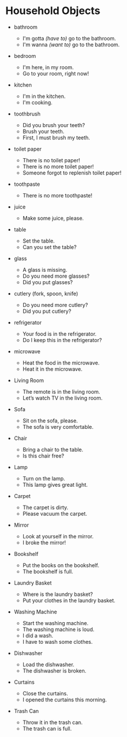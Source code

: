# Household Objects

* bathroom
  - I'm gotta _(have to)_ go to the bathroom.
  - I'm wanna _(want to)_ go to the bathroom.

* bedroom
  - I'm here, in my room.
  - Go to your room, right now!

* kitchen
  -  I'm in the kitchen.
  -  I'm cooking.

* toothbrush
  - Did you brush your teeth? 
  - Brush your teeth.
  - First, I must brush my teeth.

* toilet paper
  - There is no toilet paper!
  - There is no more toilet paper!
  - Someone forgot to replenish toilet paper!

* toothpaste
  - There is no more toothpaste!

* juice
  - Make some juice, please.

* table
  - Set the table.
  - Can you set the table?  

* glass
  - A glass is missing.
  - Do you need more glasses?
  - Did you put glasses?

* cutlery (fork, spoon, knife)
  - Do you need more cutlery?
  - Did you put cutlery?

* refrigerator
  - Your food is in the refrigerator.
  - Do I keep this in the refrigerator?

* microwave
  - Heat the food in the microwave.
  - Heat it in the microwave.

* Living Room
  - The remote is in the living room.
  - Let’s watch TV in the living room.

* Sofa
  - Sit on the sofa, please.
  - The sofa is very comfortable.

* Chair
  - Bring a chair to the table.
  - Is this chair free?

* Lamp
  - Turn on the lamp.
  - This lamp gives great light.

* Carpet
  - The carpet is dirty.
  - Please vacuum the carpet.

* Mirror
  - Look at yourself in the mirror.
  - I broke the mirror!

* Bookshelf
  - Put the books on the bookshelf.
  - The bookshelf is full.

* Laundry Basket
  - Where is the laundry basket?
  - Put your clothes in the laundry basket.

* Washing Machine
  - Start the washing machine.
  - The washing machine is loud.
  - I did a wash.
  - I have to wash some clothes.

* Dishwasher
  - Load the dishwasher.
  - The dishwasher is broken.

* Curtains
  - Close the curtains.
  - I opened the curtains this morning.

* Trash Can
  - Throw it in the trash can.
  - The trash can is full.